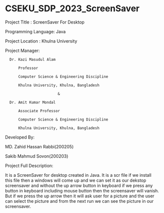 # CSEKU_SDP_2023_ScreenSaver

Project Title : ScreenSaver For Desktop

Programming Language: Java

Project Location : Khulna University

Project Manager:

      Dr. Kazi Masudul Alam

          Professor
         
          Computer Science & Engineering Discipline
         
          Khulna University, Khulna, Bangladesh 
         
		                    &
                    
      Dr. Amit Kumar Mondal
        
          Associate Professor
        
          Computer Science & Engineering Discipline
        
          Khulna University, Khulna, Bangladesh
          
Developed By:

MD. Zahid Hassan Rabbi(200205)

Sakib Mahmud Sovon(200203)

Project Full Description:

It is a ScreenSaver for desktop created in Java. It is a scr file if we install this file then a windows will come up and we can set it as our dekstop screensaver and without the up arrow button in keyboard  if we press any button in keyboard including mouse button then the screensaver will vanish. But if we press the up arrow then it will ask user for a picture and the user can select the picture and from the next run we can see the picture in our screensaver.
